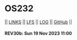 # OS232

|| [LINKS](LINKS/) || [LFS](LFS/) || [LOG](TXT/mylog.txt) || [GitHub](https://github.com/yforku/os232/) ||

#### REV30b: Sun 19 Nov 2023 11:00
